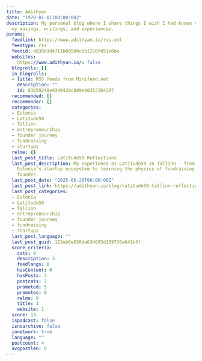 ```yaml
---
title: Adithyan
date: "1970-01-01T00:00:00Z"
description: My personal blog where I share things I wish I had known earlier. I document
  my musings, writings, and experiences.
params:
  feedlink: https://www.adithyan.io/rss.xml
  feedtype: rss
  feedid: d839d3d4711b00500c6b1210fd51e6be
  websites:
    https://www.adithyan.io/: false
  blogrolls: []
  in_blogrolls:
  - title: RSS feeds from Minifeed.net
    description: ""
    id: 83b59248e9346428c889eb03522b4297
  recommended: []
  recommender: []
  categories:
  - Estonia
  - Latitude59
  - Tallinn
  - entrepreneurship
  - founder journey
  - fundraising
  - startups
  relme: {}
  last_post_title: Latitude59 Reflections
  last_post_description: My experience at Latitude59 in Tallinn - from understanding
    Estonia's startup ecosystem to learning the physics of fundraising as a first-time
    founder.
  last_post_date: "2025-05-26T00:00:00Z"
  last_post_link: https://adithyan.io/blog/latitude59-tallinn-reflections
  last_post_categories:
  - Estonia
  - Latitude59
  - Tallinn
  - entrepreneurship
  - founder journey
  - fundraising
  - startups
  last_post_language: ""
  last_post_guid: 122eb6e650da634695d139736a641b5f
  score_criteria:
    cats: 0
    description: 3
    feedlangs: 0
    hasContent: 0
    hasPosts: 3
    postcats: 3
    promoted: 5
    promotes: 0
    relme: 0
    title: 3
    website: 1
  score: 18
  ispodcast: false
  isnoarchive: false
  innetwork: true
  language: ""
  postcount: 4
  avgpostlen: 0
---
```


